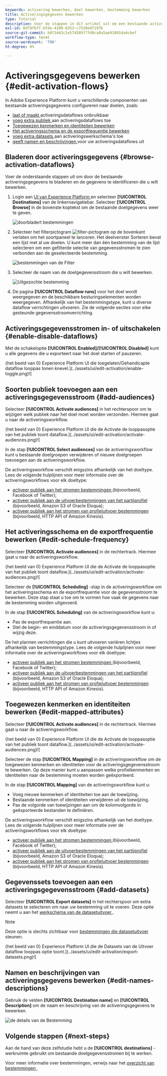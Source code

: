```yaml
---
keywords: activering bewerken, doel bewerken, bestemming bewerken
title: Activeringsgegevens bewerken
type: Tutorial
description: Voer de stappen in dit artikel uit om een bestaande activeringsgegevensstroom in Adobe Experience Platform te bewerken.
exl-id: 0d79fbff-bfde-4109-8353-c7530e9719fb
source-git-commit: b8f3443c1e574505f7fd0ca8a5ae91801da4cbef
workflow-type: tm+mt
source-wordcount: '790'
ht-degree: 0%

---
```


# Activeringsgegevens bewerken {#edit-activation-flows}

In Adobe Experience Platform kunt u verschillende componenten van bestaande activeringsgegevens configureren naar doelen, zoals:

* [ laat of maakt ](#enable-disable-dataflows) activeringsdataflows onbruikbaar
* [ voeg extra publiek ](#add-audiences) aan activeringsdataflows toe
* [Toegewezen kenmerken en identiteiten bewerken](#edit-mapped-attributes)
* [Het activeringsschema en de exportfrequentie bewerken](#edit-schedule-frequency)
* [ voeg extra datasets ](#add-datasets) aan activeringswerkschema&#39;s toe
* [ geeft namen en beschrijvingen ](#edit-names-descriptions) voor uw activeringsdataflows uit

<!-- * [Apply access labels](#apply-access-labels) to exported data; -->

## Bladeren door activeringsgegevens {#browse-activation-dataflows}

Voer de onderstaande stappen uit om door de bestaande activeringsgegevens te bladeren en de gegevens te identificeren die u wilt bewerken.

1. Login aan [ UI van Experience Platform ](https://platform.adobe.com/) en selecteer **[!UICONTROL Destinations]** van de linkernavigatiebar. Selecteer **[!UICONTROL Browse]** in de bovenste koptekst om de bestaande doelgegevens weer te geven.

   ![ doorbladert bestemmingen ](../assets/ui/edit-activation/browse-destinations.png)

2. Selecteer het filterpictogram ![ filter-pictogram ](../../images/icons/filter.png) op de bovenkant verlaten om het soortpaneel te lanceren. Het deelvenster Sorteren bevat een lijst met al uw doelen. U kunt meer dan één bestemming van de lijst selecteren om een gefilterde selectie van gegevensstromen te zien verbonden aan de geselecteerde bestemming.

   ![ bestemmingen van de Filter ](../assets/ui/edit-activation/filter-destinations.png)

3. Selecteer de naam van de doelgegevensstroom die u wilt bewerken.

   ![ Uitgezochte bestemming ](../assets/ui/edit-activation/destination-select.png)

4. De pagina **[!UICONTROL Dataflow runs]** voor het doel wordt weergegeven en de beschikbare besturingselementen worden weergegeven. Afhankelijk van het bestemmingstype, kunt u diverse dataflow verrichtingen uitvoeren. Zie de volgende secties voor elke gesteunde gegevensstroomverrichting.

## Activeringsgegevensstromen in- of uitschakelen {#enable-disable-dataflows}

Met de schakeloptie **[!UICONTROL Enabled]/[!UICONTROL Disabled]** kunt u alle gegevens die u exporteert naar het doel starten of pauzeren.

{het beeld van 0} Experience Platform UI die toegelaten/Gehandicapte dataflow looppas tonen knevel.](../assets/ui/edit-activation/enable-toggle.png)![

## Soorten publiek toevoegen aan een activeringsgegevensstroom {#add-audiences}

Selecteer **[!UICONTROL Activate audiences]** in het rechterspoor om te wijzigen welk publiek naar het doel moet worden verzonden. Hiermee gaat u naar de activeringsworkflow.

{het beeld van 0} Experience Platform UI die de Activate de looppasoptie van het publiek toont dataflow.](../assets/ui/edit-activation/activate-audiences.png)![

In de stap **[!UICONTROL Select audiences]** van de activeringsworkflow kunt u bestaande doelgroepen verwijderen of nieuwe doelgroepen toevoegen aan de activeringsworkflow.

De activeringsworkflow verschilt enigszins afhankelijk van het doeltype. Lees de volgende hulplijnen voor meer informatie over de activeringsworkflows voor elk doeltype:

* [ activeer publiek aan het stromen bestemmingen ](./activate-segment-streaming-destinations.md) (bijvoorbeeld, Facebook of Twitter);
* [ activeer publiek aan de uitvoerbestemmingen van het partijprofiel ](./activate-batch-profile-destinations.md) (bijvoorbeeld, Amazon S3 of Oracle Eloqua);
* [ activeer publiek aan het stromen van profieluitvoer bestemmingen ](./activate-streaming-profile-destinations.md) (bijvoorbeeld, HTTP API of Amazon Kinesis).

## Het activeringsschema en de exportfrequentie bewerken {#edit-schedule-frequency}

Selecteer **[!UICONTROL Activate audiences]** in de rechtertrack. Hiermee gaat u naar de activeringsworkflow.

{het beeld van 0} Experience Platform UI die de Activate de looppasoptie van het publiek toont dataflow.](../assets/ui/edit-activation/activate-audiences.png)![

Selecteer de **[!UICONTROL Scheduling]** -stap in de activeringsworkflow om het activeringsschema en de exportfrequentie voor de gegevensstroom te bewerken. Deze stap staat u toe om te vormen hoe vaak de gegevens naar de bestemming worden uitgevoerd.

In de stap **[!UICONTROL Scheduling]** van de activeringsworkflow kunt u:
* Pas de exportfrequentie aan.
* Stel de begin- en einddatum voor de activeringsgegevensstroom in of wijzig deze.

De het plannen verrichtingen die u kunt uitvoeren variëren lichtjes afhankelijk van bestemmingstype. Lees de volgende hulplijnen voor meer informatie over de activeringsworkflows voor elk doeltype:

* [ activeer publiek aan het stromen bestemmingen ](./activate-segment-streaming-destinations.md) (bijvoorbeeld, Facebook of Twitter);
* [ activeer publiek aan de uitvoerbestemmingen van het partijprofiel ](./activate-batch-profile-destinations.md) (bijvoorbeeld, Amazon S3 of Oracle Eloqua);
* [ activeer publiek aan het stromen van profieluitvoer bestemmingen ](./activate-streaming-profile-destinations.md) (bijvoorbeeld, HTTP API of Amazon Kinesis).

## Toegewezen kenmerken en identiteiten bewerken {#edit-mapped-attributes}

Selecteer **[!UICONTROL Activate audiences]** in de rechtertrack. Hiermee gaat u naar de activeringsworkflow.

{het beeld van 0} Experience Platform UI die de Activate de looppasoptie van het publiek toont dataflow.](../assets/ui/edit-activation/activate-audiences.png)![

Selecteer de stap **[!UICONTROL Mapping]** in de activeringsworkflow om de toegewezen kenmerken en identiteiten voor de activeringsgegevensstroom te bewerken. Op deze manier kunt u aanpassen welke profielkenmerken en identiteiten naar de bestemming moeten worden geëxporteerd.

In de stap **[!UICONTROL Mapping]** van de activeringsworkflow kunt u:

* Voeg nieuwe kenmerken of identiteiten toe aan de toewijzing.
* Bestaande kenmerken of identiteiten verwijderen uit de toewijzing.
* Pas de volgorde van toewijzingen aan om de kolomvolgorde in geëxporteerde bestanden te definiëren.

De activeringsworkflow verschilt enigszins afhankelijk van het doeltype. Lees de volgende hulplijnen voor meer informatie over de activeringsworkflows voor elk doeltype:

* [ activeer publiek aan het stromen bestemmingen ](./activate-segment-streaming-destinations.md) (bijvoorbeeld, Facebook of Twitter);
* [ activeer publiek aan de uitvoerbestemmingen van het partijprofiel ](./activate-batch-profile-destinations.md) (bijvoorbeeld, Amazon S3 of Oracle Eloqua);
* [ activeer publiek aan het stromen van profieluitvoer bestemmingen ](./activate-streaming-profile-destinations.md) (bijvoorbeeld, HTTP API of Amazon Kinesis).



## Gegevenssets toevoegen aan een activeringsgegevensstroom {#add-datasets}

Selecteer **[!UICONTROL Export datasets]** in het rechterspoor om extra datasets te selecteren om naar uw bestemming uit te voeren. Deze optie neemt u aan het [ werkschema van de datasetuitvoer ](export-datasets.md).

>[!NOTE]
>
>Deze optie is slechts zichtbaar voor [ bestemmingen die datasetuitvoer ](export-datasets.md#supported-destinations) steunen.

{het beeld van 0} Experience Platform UI die de Datasets van de Uitvoer dataflow looppas optie toont.](../assets/ui/edit-activation/export-datasets.png)![



<!-- ## Apply access labels {#apply-access-labels}

Select **[!UICONTROL Apply access labels]** to edit the data usage labels for the exported data. See the [data usage labels documentation](../../data-governance/labels/overview.md) to learn more.

![Experience Platform UI image showing the Export datasets dataflow run option.](../assets/ui/edit-activation/apply-access-labels.png) -->

## Namen en beschrijvingen van activeringsgegevens bewerken {#edit-names-descriptions}

Gebruik de velden **[!UICONTROL Destination name]** en **[!UICONTROL Description]** om de naam en beschrijving van de activeringsgegevens te bewerken.

![ de details van de Bestemming ](../assets/ui/edit-activation/edit-destination-name-description.png)

## Volgende stappen {#next-steps}

Aan de hand van deze zelfstudie hebt u de **[!UICONTROL destinations]** -werkruimte gebruikt om bestaande doelgegevensstromen bij te werken.

Voor meer informatie over bestemmingen, verwijs naar het [ overzicht van bestemmingen ](../catalog/overview.md).
